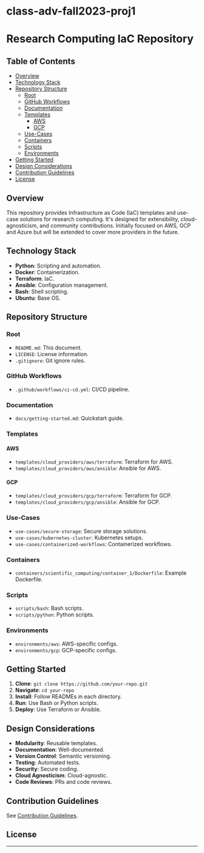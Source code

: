 # class-adv-fall2023-proj1

# Research Computing IaC Repository

## Table of Contents
- [Overview](#overview)
- [Technology Stack](#technology-stack)
- [Repository Structure](#repository-structure)
  - [Root](#root)
  - [GitHub Workflows](#github-workflows)
  - [Documentation](#documentation)
  - [Templates](#templates)
    - [AWS](#aws)
    - [GCP](#gcp)
  - [Use-Cases](#use-cases)
  - [Containers](#containers)
  - [Scripts](#scripts)
  - [Environments](#environments)
- [Getting Started](#getting-started)
- [Design Considerations](#design-considerations)
- [Contribution Guidelines](#contribution-guidelines)
- [License](#license)

## Overview
This repository provides Infrastructure as Code (IaC) templates and use-case solutions for research computing. It's designed for extensibility, cloud-agnosticism, and community contributions. Initially focused on AWS, GCP and Azure but will be extended to cover more providers in the future.

## Technology Stack
- **Python**: Scripting and automation.
- **Docker**: Containerization.
- **Terraform**: IaC.
- **Ansible**: Configuration management.
- **Bash**: Shell scripting.
- **Ubuntu**: Base OS.

## Repository Structure
### Root
- `README.md`: This document.
- `LICENSE`: License information.
- `.gitignore`: Git ignore rules.

### GitHub Workflows
- `.github/workflows/ci-cd.yml`: CI/CD pipeline.

### Documentation
- `docs/getting-started.md`: Quickstart guide.

### Templates
#### AWS
- `templates/cloud_providers/aws/terraform`: Terraform for AWS.
- `templates/cloud_providers/aws/ansible`: Ansible for AWS.

#### GCP
- `templates/cloud_providers/gcp/terraform`: Terraform for GCP.
- `templates/cloud_providers/gcp/ansible`: Ansible for GCP.

### Use-Cases
- `use-cases/secure-storage`: Secure storage solutions.
- `use-cases/kubernetes-cluster`: Kubernetes setups.
- `use-cases/containerized-workflows`: Containerized workflows.

### Containers
- `containers/scientific_computing/container_1/Dockerfile`: Example Dockerfile.

### Scripts
- `scripts/bash`: Bash scripts.
- `scripts/python`: Python scripts.

### Environments
- `environments/aws`: AWS-specific configs.
- `environments/gcp`: GCP-specific configs.

## Getting Started
1. **Clone**: `git clone https://github.com/your-repo.git`
2. **Navigate**: `cd your-repo`
3. **Install**: Follow READMEs in each directory.
4. **Run**: Use Bash or Python scripts.
5. **Deploy**: Use Terraform or Ansible.

## Design Considerations
- **Modularity**: Reusable templates.
- **Documentation**: Well-documented.
- **Version Control**: Semantic versioning.
- **Testing**: Automated tests.
- **Security**: Secure coding.
- **Cloud Agnosticism**: Cloud-agnostic.
- **Code Reviews**: PRs and code reviews.

## Contribution Guidelines
See [Contribution Guidelines](CONTRIBUTING.md).

## License


---
